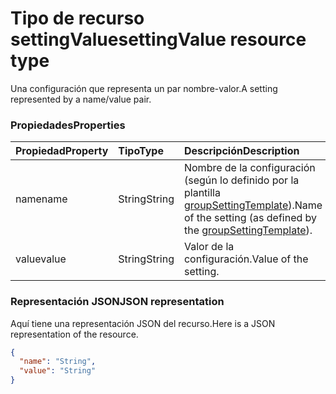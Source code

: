 # <a name="settingvalue-resource-type"></a><span data-ttu-id="b4b03-101">Tipo de recurso settingValue</span><span class="sxs-lookup"><span data-stu-id="b4b03-101">settingValue resource type</span></span>

<span data-ttu-id="b4b03-102">Una configuración que representa un par nombre-valor.</span><span class="sxs-lookup"><span data-stu-id="b4b03-102">A setting represented by a name/value pair.</span></span>

### <a name="properties"></a><span data-ttu-id="b4b03-103">Propiedades</span><span class="sxs-lookup"><span data-stu-id="b4b03-103">Properties</span></span>

| <span data-ttu-id="b4b03-104">Propiedad</span><span class="sxs-lookup"><span data-stu-id="b4b03-104">Property</span></span> | <span data-ttu-id="b4b03-105">Tipo</span><span class="sxs-lookup"><span data-stu-id="b4b03-105">Type</span></span> | <span data-ttu-id="b4b03-106">Descripción</span><span class="sxs-lookup"><span data-stu-id="b4b03-106">Description</span></span> |
|:---------------|:--------|:----------|
|<span data-ttu-id="b4b03-107">name</span><span class="sxs-lookup"><span data-stu-id="b4b03-107">name</span></span>|<span data-ttu-id="b4b03-108">String</span><span class="sxs-lookup"><span data-stu-id="b4b03-108">String</span></span>| <span data-ttu-id="b4b03-109">Nombre de la configuración (según lo definido por la plantilla [groupSettingTemplate](groupsettingtemplate.md)).</span><span class="sxs-lookup"><span data-stu-id="b4b03-109">Name of the setting (as defined by the [groupSettingTemplate](groupsettingtemplate.md)).</span></span> |
|<span data-ttu-id="b4b03-110">value</span><span class="sxs-lookup"><span data-stu-id="b4b03-110">value</span></span>|<span data-ttu-id="b4b03-111">String</span><span class="sxs-lookup"><span data-stu-id="b4b03-111">String</span></span>| <span data-ttu-id="b4b03-112">Valor de la configuración.</span><span class="sxs-lookup"><span data-stu-id="b4b03-112">Value of the setting.</span></span> |

### <a name="json-representation"></a><span data-ttu-id="b4b03-113">Representación JSON</span><span class="sxs-lookup"><span data-stu-id="b4b03-113">JSON representation</span></span>

<span data-ttu-id="b4b03-114">Aquí tiene una representación JSON del recurso.</span><span class="sxs-lookup"><span data-stu-id="b4b03-114">Here is a JSON representation of the resource.</span></span>

<!-- {
  "blockType": "resource",
  "optionalProperties": [

  ],
  "@odata.type": "microsoft.graph.settingValue"
}-->

```json
{
  "name": "String",
  "value": "String"
}

```


<!-- uuid: 8fcb5dbc-d5aa-4681-8e31-b001d5168d79
2015-10-25 14:57:30 UTC -->
<!-- {
  "type": "#page.annotation",
  "description": "settingValue resource",
  "keywords": "",
  "section": "documentation",
  "tocPath": ""
}-->